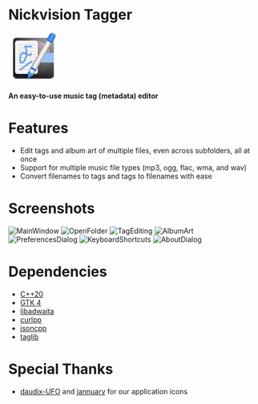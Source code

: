# Nickvision Tagger
<img src="src/resources/org.nickvision.tagger.svg" width="100" height="100"/>

**An easy-to-use music tag (metadata) editor**

# Features
- Edit tags and album art of multiple files, even across subfolders, all at once
- Support for multiple music file types (mp3, ogg, flac, wma, and wav)
- Convert filenames to tags and tags to filenames with ease

# Screenshots
![MainWindow](https://user-images.githubusercontent.com/17648453/190164690-a20bac35-e5f9-4671-b9a5-457e25ab645a.png)
![OpenFolder](https://user-images.githubusercontent.com/17648453/191148587-aae0226b-95e2-4082-9274-a46ba981631a.png)
![TagEditing](https://user-images.githubusercontent.com/17648453/191650993-fc541a60-e5b3-476b-896e-8cd911f3e0f1.png)
![AlbumArt](https://user-images.githubusercontent.com/17648453/191651001-f00b13b8-e237-462e-bb1e-979f1d4d0372.png)
![PreferencesDialog](https://user-images.githubusercontent.com/17648453/190164715-7bd09f81-7747-40bf-902b-ffcf7353bbd2.png)
![KeyboardShortcuts](https://user-images.githubusercontent.com/17648453/191412002-b3d14eb4-13ec-45ea-a364-ea56404fbf5c.png)
![AboutDialog](https://user-images.githubusercontent.com/17648453/191651006-155f6baa-149f-4654-8dc4-f98d8e9fd03a.png)

# Dependencies
- [C++20](https://en.cppreference.com/w/cpp/20)
- [GTK 4](https://www.gtk.org/)
- [libadwaita](https://gnome.pages.gitlab.gnome.org/libadwaita/)
- [curlpp](http://www.curlpp.org/)
- [jsoncpp](https://github.com/open-source-parsers/jsoncpp)
- [taglib](https://taglib.org/)

# Special Thanks
- [daudix-UFO](https://github.com/daudix-UFO) and [jannuary](https://github.com/jannuary) for our application icons

